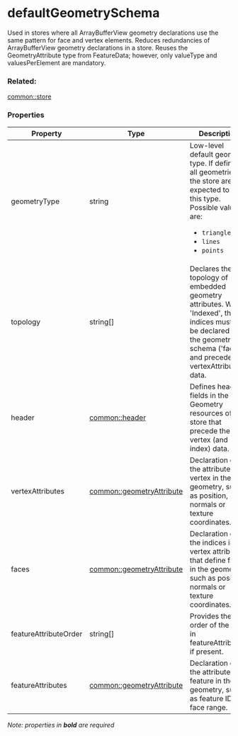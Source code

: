 # defaultGeometrySchema

Used in stores where all ArrayBufferView geometry declarations use the same pattern for face and vertex elements. Reduces redundancies of ArrayBufferView geometry declarations in a store. Reuses the GeometryAttribute type from FeatureData; however, only valueType and valuesPerElement are mandatory.

### Related:

[common::store](store.md)
### Properties

| Property | Type | Description |
| --- | --- | --- |
| geometryType | string | Low-level default geometry type. If defined, all geometries in the store are expected to have this type.<div>Possible values are:<ul><li>`triangles`</li><li>`lines`</li><li>`points`</li></ul></div> |
| topology | string[] | Declares the topology of embedded geometry attributes. When 'Indexed', the indices must also be declared in the geometry schema ('faces') and precede the vertexAttribute data. |
| header | [common::header](header.md) | Defines header fields in the Geometry resources of this store that precede the vertex (and index) data. |
| vertexAttributes | [common::geometryAttribute](geometryAttribute.md) | Declaration of the attributes per vertex in the geometry, such as position, normals or texture coordinates. |
| faces | [common::geometryAttribute](geometryAttribute.md) | Declaration of the indices into vertex attributes that define faces in the geometry, such as position, normals or texture coordinates. |
| featureAttributeOrder | string[] | Provides the order of the keys in featureAttributes, if present. |
| featureAttributes | [common::geometryAttribute](geometryAttribute.md) | Declaration of the attributes per feature in the geometry, such as feature ID or face range. |

*Note: properties in **bold** are required*


